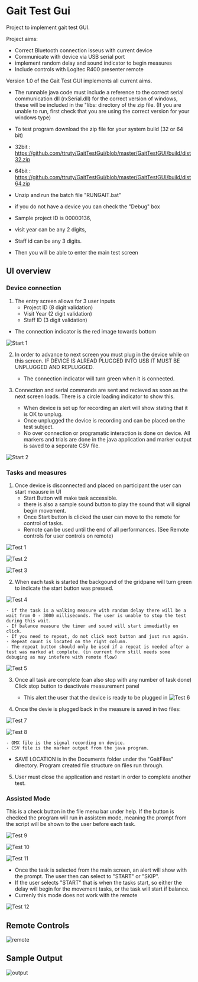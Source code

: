 # Gait Test Gui
Project to implement gait test GUI.

Project aims:
- Correct Bluetooth connection isseus with current device
- Communicate with device via USB serial port
- implement random delay and sound indicator to begin measures
- Include controls with Logitec R400 presenter remote

Version 1.0 of the Gait Test GUI implements all current aims.
- The runnable java code must include a reference to the correct serial communication dll (rxSerial.dll) for the correct version of windows, these will be included in the "libs: directory of the zip file. (If you are unable to run, first check that you are using the correct version for your windows type)

- To test program download the zip file for your system build (32 or 64 bit)
- 32bit : https://github.com/ttruty/GaitTestGui/blob/master/GaitTestGUI/build/dist32.zip
- 64bit : https://github.com/ttruty/GaitTestGui/blob/master/GaitTestGUI/build/dist64.zip
- Unzip and run the batch file "RUNGAIT.bat"
- if you do not have a device you can check the "Debug" box
- Sample project ID is 00000136, 
- visit year can be any 2 digits,
- Staff id can be any 3 digits.
- Then you will be able to enter the main test screen

## UI overview
### Device connection
1. The entry screen allows for 3 user inputs
    - Project ID (8 digit validation)
    - Visit Year (2 digit validation)
    - Staff ID (3 digit validation)

- The connection indicator is the red image towards bottom

![Start 1](images/start1.png "Start screen 1")


2. In order to advance to next screen you must plug in the device while on this screen. IF DEVICE IS ALREAD PLUGGED INTO USB IT MUST BE UNPLUGGED AND REPLUGGED.
    - The connection indicator will turn green when it is connected.

3. Connection and serial commands are sent and recieved as soon as the next screen loads. There is a circle loading indicator to show this.

    - When device is set up for recording an alert will show stating that it is OK to unplug. 
    - Once unplugged the device is recording and can be placed on the test subject.
    - No over connection or programatic interaction is done on device. All markers and trials are done in the java application and marker output is saved to a seporate CSV file.

![Start 2](images/start2.png "Start screen 2")

### Tasks and measures

1. Once device is disconnected and placed on participant the user can start meausre in UI
    - Start Button will make task accessible. 
    - there is also a sample sound button to play the sound that will signal begin movement.
    -  Once Start button is clicked the user can move to the remote for control of tasks.
    - Remote can be used until the end of all performances. (See Remote controls for user controls on remote)

![Test 1](images/test1.png "Test screen 1")

![Test 2](images/test2.png "Test screen 2")

![Test 3](images/test3.png "Test screen 3")

2. When each task is started the backgound of the gridpane will turn green to indicate the start button was pressed.

![Test 4](images/test4.png "Test screen 4")

    - if the task is a walking measure with random delay there will be a wait from 0 - 3000 milliseconds. The user is unable to stop the test during this wait.
    - If balance measure the timer and sound will start immediatly on click.
    - If you need to repeat, do not click next button and just run again.
    - Repeat count is located on the right column.
    - The repeat button should only be used if a repeat is needed after a test was marked at complete. (in current form still needs some debuging as may intefere with remote flow)

![Test 5](images/test5.png "Test screen 5")

3. Once all task are complete (can also stop with any number of task done) Click stop button to deactivate measurement panel
    - This alert the user that the device is ready to be plugged in
![Test 6](images/test6.png "Test screen 6")

4. Once the devie is plugged back in the measure is saved in two files:

![Test 7](images/test7.png "Test screen 7")

![Test 8](images/test8.png "Test screen 8")

    - OMX file is the signal recording on device.
    - CSV file is the marker output from the java program.
- SAVE LOCATION is in the Documents folder under the "GaitFiles" directory. Program created file structure on files run through.

5. User must close the application and restart in order to complete another test.

### Assisted Mode
This is a check button in the file menu bar under help. If the button is checked the program will run in assistem mode, meaning the prompt from the script will be shown to the user before each task.

![Test 9](images/test9.png "Test screen 9")

![Test 10](images/test10.png "Test screen 10")

![Test 11](images/test11.png "Test screen 11")


- Once the task is selected from the main screen, an alert will show with the prompt. The user then can select to "START" or "SKIP". 
- If the user selects "START" that is when the tasks start, so either the delay will begin for the movement tasks, or the task will start if balance.
- Currenly this mode does not work with the remote

![Test 12](images/test12.png "Test screen 12")

## Remote Controls

![remote](images/remote1.png "Remote")

## Sample Output

![output](images/output1.png "output")


